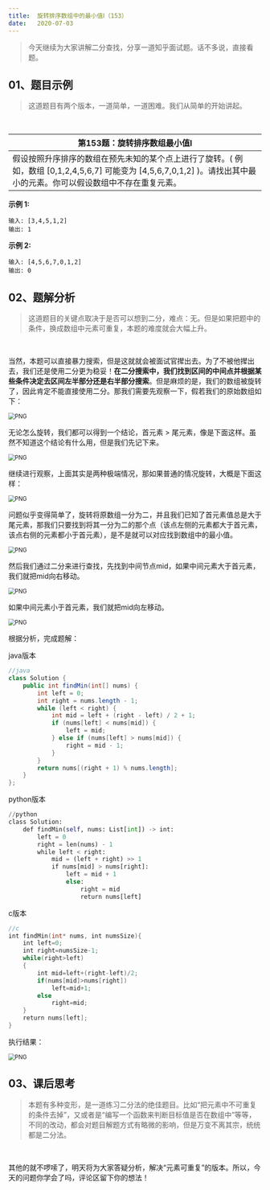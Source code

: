 ```yaml
---
title:	旋转排序数组中的最小值Ⅰ（153）
date:	2020-07-03
---
```


> 今天继续为大家讲解二分查找，分享一道知乎面试题。话不多说，直接看题。

## 01、题目示例

> 这道题目有两个版本，一道简单，一道困难。我们从简单的开始讲起。

 <br/>

| 第153题：旋转排序数组最小值Ⅰ                                 |
| ------------------------------------------------------------ |
| 假设按照升序排序的数组在预先未知的某个点上进行了旋转。( 例如，数组 [0,1,2,4,5,6,7] 可能变为 [4,5,6,7,0,1,2] )。请找出其中最小的元素。你可以假设数组中不存在重复元素。 |

**示例 1:**

```
输入: [3,4,5,1,2]
输出: 1
```

**示例 2:**

```
输入: [4,5,6,7,0,1,2]
输出: 0
```

## 02、题解分析

> 这道题目的关键点取决于是否可以想到二分，难点：无。但是如果把题中的条件，换成数组中元素可重复，本题的难度就会大幅上升。

 <br/>

当然，本题可以直接暴力搜索，但是这就就会被面试官撵出去。为了不被他撵出去，我们还是使用二分更为稳妥！**在二分搜索中，我们找到区间的中间点并根据某些条件决定去区间左半部分还是右半部分搜索**。但是麻烦的是，我们的数组被旋转了，因此肯定不能直接使用二分。那我们需要先观察一下，假若我们的原始数组如下：

<img src="./904/1.jpg" alt="PNG" style="zoom: 80%;" />

无论怎么旋转，我们都可以得到一个结论，首元素 > 尾元素，像是下面这样。虽然不知道这个结论有什么用，但是我们先记下来。

<img src="./904/2.jpg" alt="PNG" style="zoom: 80%;" />

继续进行观察，上面其实是两种极端情况，那如果普通的情况旋转，大概是下面这样：

<img src="./904/3.jpg" alt="PNG" style="zoom: 80%;" />

问题似乎变得简单了，旋转将原数组一分为二，并且我们已知了首元素值总是大于尾元素，那我们只要找到将其一分为二的那个点（该点左侧的元素都大于首元素，该点右侧的元素都小于首元素），是不是就可以对应找到数组中的最小值。

<img src="./904/4.jpg" alt="PNG" style="zoom: 80%;" />

然后我们通过二分来进行查找，先找到中间节点mid，如果中间元素大于首元素，我们就把mid向右移动。

<img src="./904/5.jpg" alt="PNG" style="zoom: 80%;" />

如果中间元素小于首元素，我们就把mid向左移动。

<img src="./904/6.jpg" alt="PNG" style="zoom: 80%;" />

根据分析，完成题解：

java版本

```java
//java
class Solution {
    public int findMin(int[] nums) {
        int left = 0;
        int right = nums.length - 1; 
        while (left < right) {
            int mid = left + (right - left) / 2 + 1;   
            if (nums[left] < nums[mid]) {
                left = mid;                           
            } else if (nums[left] > nums[mid]) {
                right = mid - 1;                       
            }
        }
        return nums[(right + 1) % nums.length];  
    }
};
```

python版本

```python
//python 
class Solution:
    def findMin(self, nums: List[int]) -> int: 
        left = 0
        right = len(nums) - 1
        while left < right:
            mid = (left + right) >> 1
            if nums[mid] > nums[right]:         
                left = mid + 1
                else:                               
                    right = mid
                    return nums[left]
```

c版本

```c
//c 
int findMin(int* nums, int numsSize){ 
    int left=0; 
    int right=numsSize-1; 
    while(right>left) 
    { 
        int mid=left+(right-left)/2;
        if(nums[mid]>nums[right])
            left=mid+1;
        else
            right=mid;
    }
    return nums[left];
}
```

执行结果：

<img src="./904/7.jpg" alt="PNG" style="zoom: 80%;" />

## 03、课后思考

> 本题有多种变形，是一道练习二分法的绝佳题目。比如“把元素中不可重复的条件去掉”，又或者是“编写一个函数来判断目标值是否在数组中”等等，不同的改动，都会对题目解题方式有略微的影响，但是万变不离其宗，统统都是二分法。

 <br/>

其他的就不啰嗦了，明天将为大家答疑分析，解决“元素可重复”的版本。所以，今天的问题你学会了吗，评论区留下你的想法！